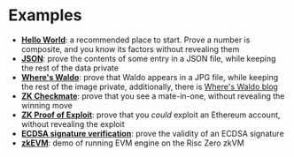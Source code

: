 # Examples

- **[Hello World]**: a recommended place to start. Prove a number is composite, and you know its factors without revealing them
- **[JSON]**: prove the contents of some entry in a JSON file, while keeping the rest of the data private
- **[Where's Waldo]**: prove that Waldo appears in a JPG file, while keeping the rest of the image private, additionally, there is [Where's Waldo blog]
- **[ZK Checkmate]**: prove that you see a mate-in-one, without revealing the winning move
- **[ZK Proof of Exploit]**: prove that you _could_ exploit an Ethereum account, without revealing the exploit
- **[ECDSA signature verification]**: prove the validity of an ECDSA signature
- **[zkEVM]**: demo of running EVM engine on the Risc Zero zkVM

[ECDSA signature verification]: https://github.com/risc0/risc0/tree/release-0.19/examples/ecdsa
[Hello World]: https://github.com/risc0/risc0/tree/release-0.19/examples/hello-world
[JSON]: https://github.com/risc0/risc0/tree/release-0.19/examples/json
[Where's Waldo]: https://github.com/risc0/risc0/tree/release-0.19/examples/waldo
[Where's Waldo blog]: https://risczero.com/blog/waldo
[ZK Checkmate]: https://github.com/risc0/risc0/tree/release-0.19/examples/chess
[ZK Proof of Exploit]: https://risczero.com/blog/zkpoex
[zkEVM]: https://github.com/risc0/risc0/tree/release-0.19/examples/zkevm-demo
